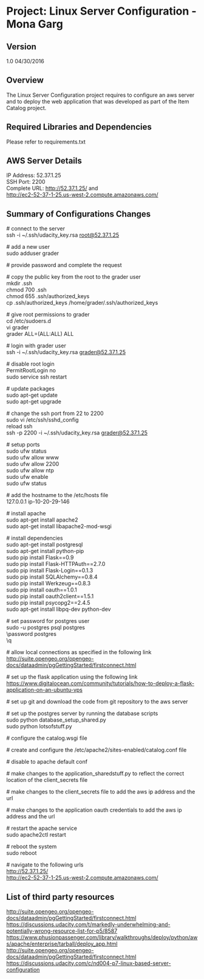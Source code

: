  
Project: Linux Server Configuration - Mona Garg
================================================


Version
--------
1.0 04/30/2016


Overview
------------------
The Linux Server Configuration project requires to configure an aws server and to deploy the web application that was developed as part of the Item Catalog project.
 

Required Libraries and Dependencies
-----------------------------------
Please refer to requirements.txt


AWS Server Details
------------------------
IP Address: 52.37.1.25 <br>
SSH Port: 2200 <br>
Complete URL: http://52.37.1.25/ and <br>
http://ec2-52-37-1-25.us-west-2.compute.amazonaws.com/


Summary of Configurations Changes 
----------------------------------

\#  connect to the server <br>
ssh -i ~/.ssh/udacity_key.rsa root@52.37.1.25


\# add a new user <br> 
sudo adduser grader

\# provide password and complete the request <br>
<password>

\# copy the public key from the root to the grader user <br>
mkdir .ssh <br>
chmod 700 .ssh <br>
chmod 655 .ssh/authorized_keys <br>
cp .ssh/authorized_keys /home/grader/.ssh/authorized_keys

\# give root permissions to grader <br>
cd /etc/sudoers.d <br>
vi grader <br>
grader ALL=(ALL:ALL) ALL

\# login with grader user <br>
ssh -i ~/.ssh/udacity_key.rsa grader@52.37.1.25

\# disable root login <br>
PermitRootLogin no <br>
sudo service ssh restart

\# update packages <br>
sudo apt-get update <br>
sudo apt-get upgrade

\# change the ssh port from 22 to 2200 <br>
sudo vi /etc/ssh/sshd_config <br>
reload ssh <br>
ssh -p 2200 -i ~/.ssh/udacity_key.rsa grader@52.37.1.25

\# setup ports <br>
sudo ufw status <br>
sudo ufw allow www <br> 
sudo ufw allow 2200 <br>
sudo ufw allow ntp <br>
sudo ufw enable <br>
sudo ufw status

\# add the hostname to the /etc/hosts file <br>
127.0.0.1 ip-10-20-29-146

\# install apache <br>
sudo apt-get install apache2 <br>
sudo apt-get install libapache2-mod-wsgi <br>

\# install dependencies <br>
sudo apt-get install postgresql <br>
sudo apt-get install python-pip <br>
sudo pip install Flask==0.9 <br>
sudo pip install Flask-HTTPAuth==2.7.0 <br>
sudo pip install Flask-Login==0.1.3 <br>
sudo pip install SQLAlchemy==0.8.4 <br>
sudo pip install Werkzeug==0.8.3 <br>
sudo pip install oauth==1.0.1 <br>
sudo pip install oauth2client==1.5.1 <br>
sudo pip install psycopg2==2.4.5 <br>
sudo apt-get install libpq-dev python-dev <br>

\# set password for postgres user <br>
sudo -u postgres psql postgres <br>
\password postgres <br>
\q 
 
\# allow local connections as specified in the following link <br>
http://suite.opengeo.org/opengeo-docs/dataadmin/pgGettingStarted/firstconnect.html
 
\# set up the flask application using the following link <br>
https://www.digitalocean.com/community/tutorials/how-to-deploy-a-flask-application-on-an-ubuntu-vps

\# set up git and download the code from git repository to the aws server
 
\# set up the postgres server by running the database scripts <br>
sudo python database_setup_shared.py <br>
sudo python lotsofstuff.py

\# configure the catalog.wsgi file

\# create and configure the /etc/apache2/sites-enabled/catalog.conf file

\# disable to apache default conf

\# make changes to the application_sharedstuff.py to reflect the correct location of the client_secrets file

\# make changes to the client_secrets file to add the aws ip address and the url

\# make changes to the application oauth credentials to add the aws ip address and the url

\# restart the apache service <br>
sudo apache2ctl restart

\# reboot the system <br>
sudo reboot

\# navigate to the following urls <br>
http://52.37.1.25/ <br>
http://ec2-52-37-1-25.us-west-2.compute.amazonaws.com/


List of third party resources 
---------------------------------- 
http://suite.opengeo.org/opengeo-docs/dataadmin/pgGettingStarted/firstconnect.html
https://discussions.udacity.com/t/markedly-underwhelming-and-potentially-wrong-resource-list-for-p5/8587
https://www.phusionpassenger.com/library/walkthroughs/deploy/python/aws/apache/enterprise/tarball/deploy_app.html
http://suite.opengeo.org/opengeo-docs/dataadmin/pgGettingStarted/firstconnect.html
https://discussions.udacity.com/c/nd004-p7-linux-based-server-configuration












